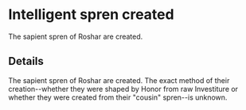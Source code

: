 # Intelligent spren created
The sapient spren of Roshar are created.

## Details
The sapient spren of Roshar are created. The exact method of their creation--whether they were shaped by Honor from raw Investiture or whether they were created from their "cousin" spren--is unknown.
